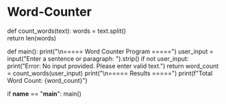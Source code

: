 # Word-Counter
def count_words(text):
    words = text.split()  
    return len(words)  

def main():
    print("\n===== Word Counter Program =====")
    user_input = input("Enter a sentence or paragraph: ").strip()
    if not user_input:
        print("Error: No input provided. Please enter valid text.")
        return
    word_count = count_words(user_input)
    print("\n===== Results =====")
    print(f"Total Word Count: {word_count}")

if __name__ == "__main__":
    main()
